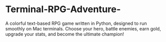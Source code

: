 # Terminal-RPG-Adventure-
A colorful text-based RPG game written in Python, designed to run smoothly on Mac terminals. Choose your hero, battle enemies, earn gold, upgrade your stats, and become the ultimate champion!
